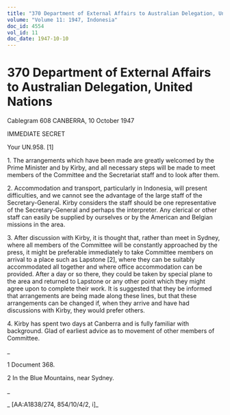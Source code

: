 ```yaml
---
title: "370 Department of External Affairs to Australian Delegation, United Nations"
volume: "Volume 11: 1947, Indonesia"
doc_id: 4554
vol_id: 11
doc_date: 1947-10-10
---
```


# 370 Department of External Affairs to Australian Delegation, United Nations

Cablegram 608 CANBERRA, 10 October 1947

IMMEDIATE SECRET

Your UN.958. [1]

1\. The arrangements which have been made are greatly welcomed by the Prime Minister and by Kirby, and all necessary steps will be made to meet members of the Committee and the Secretariat staff and to look after them.

2\. Accommodation and transport, particularly in Indonesia, will present difficulties, and we cannot see the advantage of the large staff of the Secretary-General. Kirby considers the staff should be one representative of the Secretary-General and perhaps the interpreter. Any clerical or other staff can easily be supplied by ourselves or by the American and Belgian missions in the area.

3\. After discussion with Kirby, it is thought that, rather than meet in Sydney, where all members of the Committee will be constantly approached by the press, it might be preferable immediately to take Committee members on arrival to a place such as Lapstone [2], where they can be suitably accommodated all together and where office accommodation can be provided. After a day or so there, they could be taken by special plane to the area and returned to Lapstone or any other point which they might agree upon to complete their work. It is suggested that they be informed that arrangements are being made along these lines, but that these arrangements can be changed if, when they arrive and have had discussions with Kirby, they would prefer others.

4\. Kirby has spent two days at Canberra and is fully familiar with background. Glad of earliest advice as to movement of other members of Committee.

_

1 Document 368.

2 In the Blue Mountains, near Sydney.

_

_ [AA:A1838/274, 854/10/4/2, i]_
